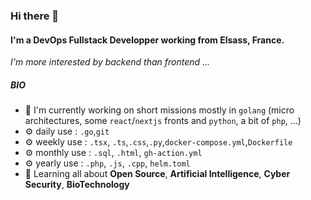 ### Hi there 👋

#### I'm a DevOps Fullstack Developper working from Elsass, France.
*I'm more interested by backend than frontend ...*

##### BIO

- 🏢 I'm currently working on short missions mostly in `golang` (micro architectures, some `react`/`nextjs` fronts and `python`, a bit of `php`, ...)
- ⚙️ daily use : `.go`,`git`
- ⚙️ weekly use : `.tsx`, `.ts`,`.css`,`.py`,`docker-compose.yml`,`Dockerfile`
- ⚙️ monthly use : `.sql`, `.html`, `gh-action.yml`
- ⚙️ yearly use : `.php`, `.js`, `.cpp`, `helm.toml`
- 🌱 Learning all about **Open Source**, **Artificial Intelligence**, **Cyber Security**, **BioTechnology**
